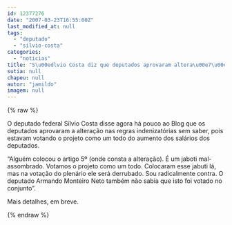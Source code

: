 ```yaml
---
id: 12377276
date: "2007-03-23T16:55:00Z"
last_modified_at: null
tags:
  - "deputado"
  - "silvio-costa"
categories:
  - "noticias"
title: "S\u00edlvio Costa diz que deputados aprovaram altera\u00e7\u00e3o nas verbas indenizat\u00f3rias sem saber"
sutia: null
chapeu: null
autor: "jamildo"
imagem: null
---
```

{% raw %}
<p>O deputado federal S&iacute;lvio Costa disse agora h&aacute; pouco ao Blog que os deputados aprovaram a altera&ccedil;&atilde;o nas regras indenizat&oacute;rias sem saber, pois estavam votando o projeto como um todo do aumento dos sal&aacute;rios dos deputados.</p>
<p>&ldquo;Algu&eacute;m colocou o artigo 5&ordm; (onde consta a altera&ccedil;&atilde;o). &Eacute; um jaboti mal-assombrado. Votamos o projeto como um todo. Colocaram esse jabuti l&aacute;, mas na vota&ccedil;&atilde;o do plen&aacute;rio ele ser&aacute; derrubado. Sou radicalmente contra. O deputado Armando Monteiro Neto tamb&eacute;m n&atilde;o sabia que isto foi votado no conjunto&rdquo;.</p>
<p>Mais detalhes, em breve.</p>
{% endraw %}